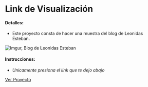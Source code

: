 # Link de Visualización

#### Detalles:

- Este proyecto consta de hacer una muestra del blog de Leonidas Esteban.

![Imgur, Blog de Leonidas Esteban](https://i.imgur.com/DPCxswc.png)

#### Instrucciones:

- _Unicamente presiona el link que te dejo abajo_

[Ver Proyecto](https://aricanomx.github.io/PM-Desarrollo-Web/index.html/)
